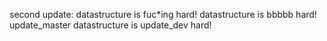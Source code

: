 second update:
datastructure is fuc*ing hard!
datastructure is bbbbb hard!
update_master
datastructure is update_dev hard!
